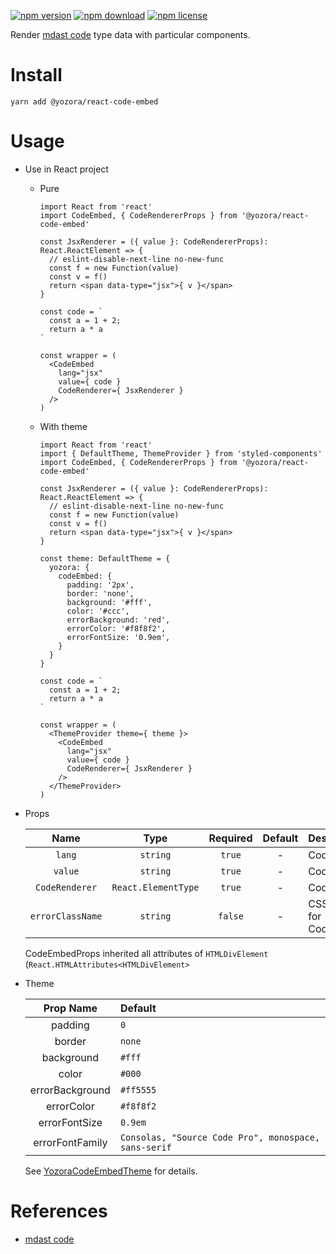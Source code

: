 [![npm version](https://img.shields.io/npm/v/@yozora/react-code-embed.svg)](https://www.npmjs.com/package/@yozora/react-code-embed)
[![npm download](https://img.shields.io/npm/dm/@yozora/react-code-embed.svg)](https://www.npmjs.com/package/@yozora/react-code-embed)
[![npm license](https://img.shields.io/npm/l/@yozora/react-code-embed.svg)](https://www.npmjs.com/package/@yozora/react-code-embed)


Render [mdast code][] type data with particular components.


# Install

  ```shell
  yarn add @yozora/react-code-embed
  ```

# Usage
  * Use in React project

    - Pure

      ```tsx
      import React from 'react'
      import CodeEmbed, { CodeRendererProps } from '@yozora/react-code-embed'

      const JsxRenderer = ({ value }: CodeRendererProps): React.ReactElement => {
        // eslint-disable-next-line no-new-func
        const f = new Function(value)
        const v = f()
        return <span data-type="jsx">{ v }</span>
      }

      const code = `
        const a = 1 + 2;
        return a * a
      `

      const wrapper = (
        <CodeEmbed
          lang="jsx"
          value={ code }
          CodeRenderer={ JsxRenderer }
        />
      )
      ```

    - With theme

      ```tsx
      import React from 'react'
      import { DefaultTheme, ThemeProvider } from 'styled-components'
      import CodeEmbed, { CodeRendererProps } from '@yozora/react-code-embed'

      const JsxRenderer = ({ value }: CodeRendererProps): React.ReactElement => {
        // eslint-disable-next-line no-new-func
        const f = new Function(value)
        const v = f()
        return <span data-type="jsx">{ v }</span>
      }

      const theme: DefaultTheme = {
        yozora: {
          codeEmbed: {
            padding: '2px',
            border: 'none',
            background: '#fff',
            color: '#ccc',
            errorBackground: 'red',
            errorColor: '#f8f8f2',
            errorFontSize: '0.9em',
          }
        }
      }

      const code = `
        const a = 1 + 2;
        return a * a
      `

      const wrapper = (
        <ThemeProvider theme={ theme }>
          <CodeEmbed
            lang="jsx"
            value={ code }
            CodeRenderer={ JsxRenderer }
          />
        </ThemeProvider>
      )
      ```

  * Props

     Name                       | Type                | Required  | Default | Description
    :--------------------------:|:-------------------:|:---------:|:-------:|:-------------
     `lang`                     | `string`            | `true`    | -       | Code language
     `value`                    | `string`            | `true`    | -       | Code content
     `CodeRenderer`             | `React.ElementType` | `true`    | -       | Code renderer
     `errorClassName`           | `string`            | `false`   | -       | CSS class name for CodeEmbedError

    CodeEmbedProps inherited all attributes of `HTMLDivElement` (`React.HTMLAttributes<HTMLDivElement>`

  * Theme

     Prop Name        | Default
    :----------------:|:----------------------------------------------------
     padding          | `0`
     border           | `none`
     background       | `#fff`
     color            | `#000`
     errorBackground  | `#ff5555`
     errorColor       | `#f8f8f2`
     errorFontSize    | `0.9em`
     errorFontFamily  | `Consolas, "Source Code Pro", monospace, sans-serif`

    See [YozoraCodeEmbedTheme][] for details.


# References

  - [mdast code][]


[mdast code]: https://github.com/syntax-tree/mdast#code
[YozoraCodeEmbedTheme]: https://github.com/guanghechen/yozora-react/blob/master/packages/code-embed/src/theme.ts
